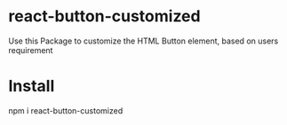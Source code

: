 # react-button-customized

  Use this Package to customize the HTML Button element, based on users requirement 
  
# Install

  npm i react-button-customized
